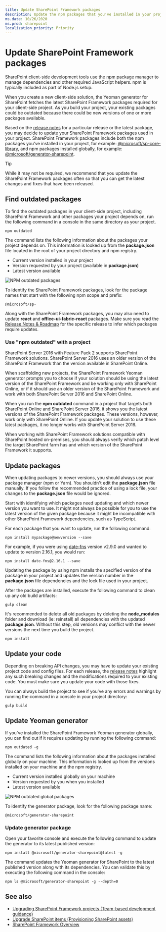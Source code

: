 ```yaml
---
title: Update SharePoint Framework packages
description: Update the npm packages that you've installed in your project and those you've installed globally.
ms.date: 10/26/2020
ms.prod: sharepoint
localization_priority: Priority
---
```

# Update SharePoint Framework packages

SharePoint client-side development tools use the [npm](https://www.npmjs.com/) package manager to manage dependencies and other required JavaScript helpers. npm is typically included as part of Node.js setup.

When you create a new client-side solution, the Yeoman generator for SharePoint fetches the latest SharePoint Framework packages required for your client-side project. As you build your project, your existing packages could be outdated because there could be new versions of one or more packages available.

Based on the [release notes](https://github.com/SharePoint/sp-dev-docs/wiki#release-notes) for a particular release or the latest package, you may decide to update your SharePoint Framework packages used in your project. SharePoint Framework packages include both the npm packages you've installed in your project, for example: [@microsoft/sp-core-library](https://www.npmjs.com/package/@microsoft/sp-core-library), and npm packages installed globally, for example: [@microsoft/generator-sharepoint](https://www.npmjs.com/package/@microsoft/generator-sharepoint).

> [!TIP]
> While it may not be required, we recommend that you update the SharePoint Framework packages often so that you can get the latest changes and fixes that have been released.

## Find outdated packages

To find the outdated packages in your client-side project, including SharePoint Framework and other packages your project depends on, run the following command in a console in the same directory as your project.

```console
npm outdated
```

The command lists the following information about the packages your project depends on. This information is looked up from the **package.json** file located in the root of your project directory and npm registry.

- Current version installed in your project
- Version requested by your project (available in **package.json**)
- Latest version available

![NPM outdated packages](../../images/npm-outdated-packages-list.png)

To identify the SharePoint Framework packages, look for the package names that start with the following npm scope and prefix:

```text
@microsoft/sp-
```

Along with the SharePoint Framework packages, you may also need to update **react** and **office-ui-fabric-react** packages. Make sure you read the [Release Notes & Roadmap](../roadmap.md) for the specific release to infer which packages require updates.

### Use "npm outdated" with a project

SharePoint Server 2016 with Feature Pack 2 supports SharePoint Framework solutions. SharePoint Server 2016 uses an older version of the SharePoint Framework than the version available in SharePoint Online.

When scaffolding new projects, the SharePoint Framework Yeoman generator prompts you to choose if your solution should be using the latest version of the SharePoint Framework and be working only with SharePoint Online, or if it should use an older version of the SharePoint Framework and work with both SharePoint Server 2016 and SharePoint Online.

When you run the **npm outdated** command in a project that targets both SharePoint Online and SharePoint Server 2016, it shows you the latest versions of the SharePoint Framework packages. These versions, however, work only with SharePoint Online. If you update your solution to use these latest packages, it no longer works with SharePoint Server 2016.

When working with SharePoint Framework solutions compatible with SharePoint hosted on-premises, you should always verify which patch level the target SharePoint farm has and which version of the SharePoint Framework it supports.

## Update packages

When updating packages to newer versions, you should always use your package manager (npm or Yarn). You shouldn't edit the **package.json** file manually. If you follow the recommended practice of using a lock file, your changes to the **package.json** file would be ignored.

Start with identifying which packages need updating and which newer version you want to use. It might not always be possible for you to use the latest version of the given package because it might be incompatible with other SharePoint Framework dependencies, such as TypeScript.

For each package that you want to update, run the following command:

```console
npm install mypackage@newversion --save
```

For example, if you were using [date-fns](https://date-fns.org/) version v2.9.0 and wanted to update to version 2.16.1, you would run:

```console
npm install date-fns@2.16.1 --save
```

Updating the package by using npm installs the specified version of the package in your project and updates the version number in the **package.json** file dependencies and the lock file used in your project.

After the packages are installed, execute the following command to clean up any old build artifacts:

```console
gulp clean
```

It's recommended to delete all old packages by deleting the **node_modules** folder and download (ie: reinstall) all dependencies with the updated **package.json**. Without this step, old versions may conflict with the newer versions the next time you build the project.

```console
npm install
```

## Update your code

Depending on breaking API changes, you may have to update your existing project code and config files. For each release, the [release notes](https://github.com/SharePoint/sp-dev-docs/wiki#release-notes) highlight any such breaking changes and the modifications required to your existing code. You must make sure you update your code with those fixes.

You can always build the project to see if you've any errors and warnings by running the command in a console in your project directory:

```console
gulp build
```

## Update Yeoman generator

If you've installed the SharePoint Framework Yeoman generator globally, you can find out if it requires updating by running the following command:

```console
npm outdated -g
```

The command lists the following information about the packages installed globally on your machine. This information is looked up from the versions installed on your machine and the npm registry.

- Current version installed globally on your machine
- Version requested by you when you installed
- Latest version available

![NPM outdated global packages](../../images/npm-outdated-global-packages-list.png)

To identify the generator package, look for the following package name:

```console
@microsoft/generator-sharepoint
```

### Update generator package

Open your favorite console and execute the following command to update the generator to its latest published version:

```console
npm install @microsoft/generator-sharepoint@latest -g
```

The command updates the Yeoman generator for SharePoint to the latest published version along with its dependencies. You can validate this by executing the following command in the console:

```console
npm ls @microsoft/generator-sharepoint -g --depth=0
```

## See also

- [Upgrading SharePoint Framework projects (Team-based development guidance)](../team-based-development-on-sharepoint-framework.md#upgrading-sharepoint-framework-projects)
- [Upgrade SharePoint items (Provisioning SharePoint assets)](provision-sharepoint-assets.md#upgrade-sharepoint-items)
- [SharePoint Framework Overview](../sharepoint-framework-overview.md)

